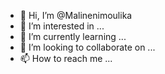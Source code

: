- 👋 Hi, I’m @Malinenimoulika
- 👀 I’m interested in ...
- 🌱 I’m currently learning ...
- 💞️ I’m looking to collaborate on ...
- 📫 How to reach me ...

<!---
Malinenimoulika/Malinenimoulika is a ✨ special ✨ repository because its `README.md` (this file) appears on your GitHub profile.
You can click the Preview link to take a look at your changes.
--->
